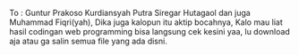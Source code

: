 To :
Guntur Prakoso Kurdiansyah Putra Siregar Hutagaol dan juga Muhammad Fiqri(yah), Dika juga kalopun itu aktip bocahnya, 
Kalo mau liat hasil codingan web programming bisa langsung cek kesini yaa, lu download aja atau ga salin semua file yang ada disni.
